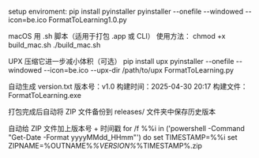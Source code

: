 setup enviroment:
pip install pyinstaller
pyinstaller --onefile --windowed --icon=be.ico FormatToLearning1.0.py

macOS 用 .sh 脚本（适用于打包 .app 或 CLI）
使用方法：
chmod +x build_mac.sh
./build_mac.sh

UPX 压缩它进一步减小体积（可选）
pip install upx
pyinstaller --onefile --windowed --icon=be.ico --upx-dir /path/to/upx FormatToLearning.py


自动生成 version.txt
版本号：v1.0
构建时间：2025-04-30 20:17
构建文件：FormatToLearning.exe

打包完成后自动将 ZIP 文件备份到 releases/ 文件夹中保存历史版本

自动给 ZIP 文件加上版本号 + 时间戳
for /f %%i in ('powershell -Command "Get-Date -Format yyyyMMdd_HHmm"') do set TIMESTAMP=%%i
set ZIPNAME=%OUTNAME%_%VERSION%_%TIMESTAMP%.zip
